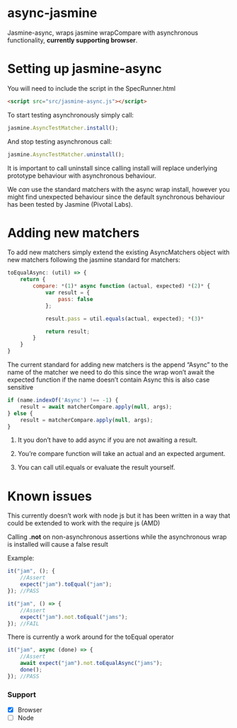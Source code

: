 async-jasmine
======

Jasmine-async, wraps jasmine wrapCompare with asynchronous
functionality, **currently supporting browser**.

Setting up jasmine-async 
=========================

You will need to include the script in the SpecRunner.html
```html
<script src="src/jasmine-async.js"></script>
```
To start testing asynchronously simply call:
```javascript
jasmine.AsyncTestMatcher.install();
```
And stop testing asynchronous call:
```javascript
jasmine.AsyncTestMatcher.uninstall();
```
It is important to call uninstall since calling install will replace
underlying prototype behaviour with asynchronous behaviour.

We *can* use the standard matchers with the async wrap install, however
you might find unexpected behaviour since the default synchronous
behaviour has been tested by Jasmine (Pivotal Labs).

Adding new matchers
===================

To add new matchers simply extend the existing AsyncMatchers object with
new matchers following the jasmine standard for matchers:
```javascript
toEqualAsync: (util) => {
    return {
        compare: *(1)* async function (actual, expected) *(2)* {
            var result = {
                pass: false
            };

            result.pass = util.equals(actual, expected); *(3)*

            return result;
        }
    }
}
```
The current standard for adding new matchers is the append “Async” to
the name of the matcher we need to do this since the wrap won’t await
the expected function if the name doesn’t contain Async this is also
case sensitive
```javascript
if (name.indexOf('Async') !== -1) {
    result = await matcherCompare.apply(null, args);
} else {
    result = matcherCompare.apply(null, args);
}
```
1.  It you don’t have to add async if you are not awaiting a result.

2.  You’re compare function will take an actual and an
    expected argument.

3.  You can call util.equals or evaluate the result yourself.

Known issues
============

This currently doesn’t work with node js but it has been written in a
way that could be extended to work with the require js (AMD)

Calling **.not** on non-asynchronous assertions while the asynchronous wrap
is installed will cause a false result

Example:
```javascript
it("jam", (); {
    //Assert
    expect("jam").toEqual("jam");
}); //PASS

it("jam", () => {
    //Assert
    expect("jam").not.toEqual("jams");
}); //FAIL
```
There is currently a work around for the toEqual operator
```javascript
it("jam", async (done) => {
    //Assert
    await expect("jam").not.toEqualAsync("jams");
    done();
}); //PASS
```
### Support

- [x] Browser
- [ ] Node
